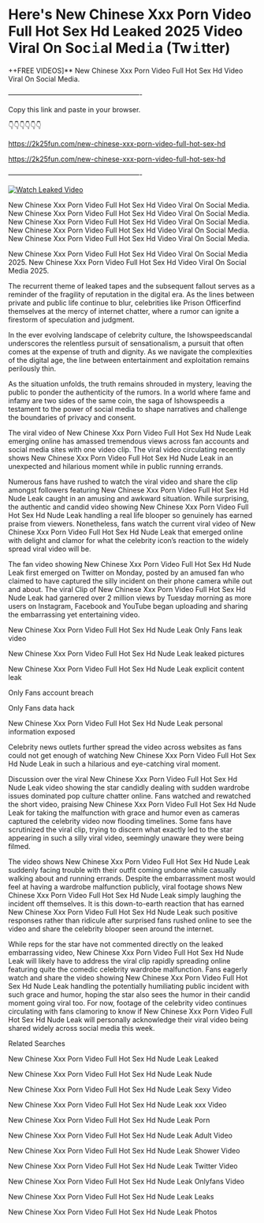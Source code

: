 # Here's New Chinese Xxx Porn Video Full Hot Sex Hd Leaked 2025 Video Viral On Soc𝚒al Med𝚒a (Tw𝚒tter)

++FREE VIDEOS]** New Chinese Xxx Porn Video Full Hot Sex Hd Video Viral On Social Media.

———————————————————-

Copy this link and paste in your browser.

👇👇👇👇👇👇

https://2k25fun.com/new-chinese-xxx-porn-video-full-hot-sex-hd

https://2k25fun.com/new-chinese-xxx-porn-video-full-hot-sex-hd

———————————————————-

[![Watch Leaked Video](https://miro.medium.com/v2/resize:fit:828/format:webp/1*cilzJN44JGOrTw9NJCrNHA.gif "Watch Leaked Video")](https://2k25fun.com/new-chinese-xxx-porn-video-full-hot-sex-hd)

New Chinese Xxx Porn Video Full Hot Sex Hd Video Viral On Social Media. New Chinese Xxx Porn Video Full Hot Sex Hd Video Viral On Social Media. New Chinese Xxx Porn Video Full Hot Sex Hd Video Viral On Social Media. New Chinese Xxx Porn Video Full Hot Sex Hd Video Viral On Social Media. New Chinese Xxx Porn Video Full Hot Sex Hd Video Viral On Social Media.

New Chinese Xxx Porn Video Full Hot Sex Hd Video Viral On Social Media 2025. New Chinese Xxx Porn Video Full Hot Sex Hd Video Viral On Social Media 2025.

The recurrent theme of leaked tapes and the subsequent fallout serves as a reminder of the fragility of reputation in the digital era. As the lines between private and public life continue to blur, celebrities like Prison Officerfind themselves at the mercy of internet chatter, where a rumor can ignite a firestorm of speculation and judgment.

In the ever evolving landscape of celebrity culture, the Ishowspeedscandal underscores the relentless pursuit of sensationalism, a pursuit that often comes at the expense of truth and dignity. As we navigate the complexities of the digital age, the line between entertainment and exploitation remains perilously thin.

As the situation unfolds, the truth remains shrouded in mystery, leaving the public to ponder the authenticity of the rumors. In a world where fame and infamy are two sides of the same coin, the saga of Ishowspeedis a testament to the power of social media to shape narratives and challenge the boundaries of privacy and consent.

The viral video of New Chinese Xxx Porn Video Full Hot Sex Hd Nude Leak emerging online has amassed tremendous views across fan accounts and social media sites with one video clip. The viral video circulating recently shows New Chinese Xxx Porn Video Full Hot Sex Hd Nude Leak in an unexpected and hilarious moment while in public running errands.

Numerous fans have rushed to watch the viral video and share the clip amongst followers featuring New Chinese Xxx Porn Video Full Hot Sex Hd Nude Leak caught in an amusing and awkward situation. While surprising, the authentic and candid video showing New Chinese Xxx Porn Video Full Hot Sex Hd Nude Leak handling a real life blooper so genuinely has earned praise from viewers. Nonetheless, fans watch the current viral video of New Chinese Xxx Porn Video Full Hot Sex Hd Nude Leak that emerged online with delight and clamor for what the celebrity icon’s reaction to the widely spread viral video will be.

The fan video showing New Chinese Xxx Porn Video Full Hot Sex Hd Nude Leak first emerged on Twitter on Monday, posted by an amused fan who claimed to have captured the silly incident on their phone camera while out and about. The viral Clip of New Chinese Xxx Porn Video Full Hot Sex Hd Nude Leak had garnered over 2 million views by Tuesday morning as more users on Instagram, Facebook and YouTube began uploading and sharing the embarrassing yet entertaining video.

New Chinese Xxx Porn Video Full Hot Sex Hd Nude Leak Only Fans leak video

New Chinese Xxx Porn Video Full Hot Sex Hd Nude Leak leaked pictures

New Chinese Xxx Porn Video Full Hot Sex Hd Nude Leak explicit content leak

Only Fans account breach

Only Fans data hack

New Chinese Xxx Porn Video Full Hot Sex Hd Nude Leak personal information exposed

Celebrity news outlets further spread the video across websites as fans could not get enough of watching New Chinese Xxx Porn Video Full Hot Sex Hd Nude Leak in such a hilarious and eye-catching viral moment.

Discussion over the viral New Chinese Xxx Porn Video Full Hot Sex Hd Nude Leak video showing the star candidly dealing with sudden wardrobe issues dominated pop culture chatter online. Fans watched and rewatched the short video, praising New Chinese Xxx Porn Video Full Hot Sex Hd Nude Leak for taking the malfunction with grace and humor even as cameras captured the celebrity video now flooding timelines. Some fans have scrutinized the viral clip, trying to discern what exactly led to the star appearing in such a silly viral video, seemingly unaware they were being filmed.

The video shows New Chinese Xxx Porn Video Full Hot Sex Hd Nude Leak suddenly facing trouble with their outfit coming undone while casually walking about and running errands. Despite the embarrassment most would feel at having a wardrobe malfunction publicly, viral footage shows New Chinese Xxx Porn Video Full Hot Sex Hd Nude Leak simply laughing the incident off themselves. It is this down-to-earth reaction that has earned New Chinese Xxx Porn Video Full Hot Sex Hd Nude Leak such positive responses rather than ridicule after surprised fans rushed online to see the video and share the celebrity blooper seen around the internet.

While reps for the star have not commented directly on the leaked embarrassing video, New Chinese Xxx Porn Video Full Hot Sex Hd Nude Leak will likely have to address the viral clip rapidly spreading online featuring quite the comedic celebrity wardrobe malfunction. Fans eagerly watch and share the video showing New Chinese Xxx Porn Video Full Hot Sex Hd Nude Leak handling the potentially humiliating public incident with such grace and humor, hoping the star also sees the humor in their candid moment going viral too. For now, footage of the celebrity video continues circulating with fans clamoring to know if New Chinese Xxx Porn Video Full Hot Sex Hd Nude Leak will personally acknowledge their viral video being shared widely across social media this week.

Related Searches

New Chinese Xxx Porn Video Full Hot Sex Hd Nude Leak Leaked

New Chinese Xxx Porn Video Full Hot Sex Hd Nude Leak Nude

New Chinese Xxx Porn Video Full Hot Sex Hd Nude Leak Sexy Video

New Chinese Xxx Porn Video Full Hot Sex Hd Nude Leak xxx Video

New Chinese Xxx Porn Video Full Hot Sex Hd Nude Leak Porn

New Chinese Xxx Porn Video Full Hot Sex Hd Nude Leak Adult Video

New Chinese Xxx Porn Video Full Hot Sex Hd Nude Leak Shower Video

New Chinese Xxx Porn Video Full Hot Sex Hd Nude Leak Twitter Video

New Chinese Xxx Porn Video Full Hot Sex Hd Nude Leak Onlyfans Video

New Chinese Xxx Porn Video Full Hot Sex Hd Nude Leak Leaks

New Chinese Xxx Porn Video Full Hot Sex Hd Nude Leak Photos